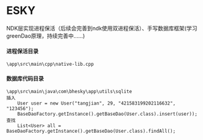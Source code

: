 # ESKY
NDK层实现进程保活（后续会完善到ndk使用双进程保活）、手写数据库框架(学习greenDao原理，持续完善中......)

#### 进程保活目录
    \app\src\main\cpp\native-lib.cpp

#### 数据库代码目录
    \app\src\main\java\com\bhesky\app\utils\sqlite
    插入
        User user = new User("tangjian", 29, "421583199202116632", "123456");
        BaseDaoFactory.getInstance().getBaseDao(User.class).insert(user));
    查找
        List<User> all = BaseDaoFactory.getInstance().getBaseDao(User.class).findAll();
